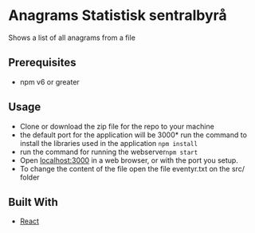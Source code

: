 # Anagrams Statistisk sentralbyrå 
Shows a list of all anagrams from a file
 ## Prerequisites
 * npm v6 or greater
 
 ## Usage
 * Clone or download the zip file for the repo to your machine
 * the default port for the application will be 3000* run the command to install the libraries used in the application 
 `npm install`
 * run the command for running the webserver`npm start`
 * Open  [localhost:3000](https://localhost:3000/webapp) in a web browser, or with the port you setup.
 * To change the content of the file open the file eventyr.txt on the src/ folder
 ## Built With
 * [React](https://reactjs.org/)
 